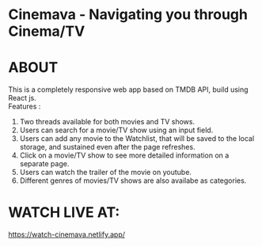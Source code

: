 # Cinemava - Navigating you through Cinema/TV

# ABOUT
This is a completely responsive web app based on TMDB API, build using React js. <br>
Features : <br>
1) Two threads available for both movies and TV shows. <br>
2) Users can search for a movie/TV show using an input field.  <br>
3) Users can add any movie to the Watchlist, that will be saved to the local storage, and sustained even after the page refreshes.  <br>
4) Click on a movie/TV show to see more detailed information on a separate page.  <br>
5) Users can watch the trailer of the movie on youtube.  <br>
6) Different genres of movies/TV shows are also availabe as categories.  <br>


# WATCH LIVE AT:
 https://watch-cinemava.netlify.app/
